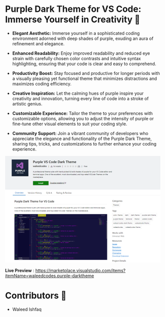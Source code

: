 # Purple Dark Theme for VS Code: Immerse Yourself in Creativity 🚀

- **Elegant Aesthetic:** Immerse yourself in a sophisticated coding environment adorned with deep shades of purple, exuding an aura of refinement and elegance.

- **Enhanced Readability:** Enjoy improved readability and reduced eye strain with carefully chosen color contrasts and intuitive syntax highlighting, ensuring that your code is clear and easy to comprehend.

- **Productivity Boost:** Stay focused and productive for longer periods with a visually pleasing yet functional theme that minimizes distractions and maximizes coding efficiency.

- **Creative Inspiration:** Let the calming hues of purple inspire your creativity and innovation, turning every line of code into a stroke of artistic genius.

- **Customizable Experience:** Tailor the theme to your preferences with customizable options, allowing you to adjust the intensity of purple or fine-tune other visual elements to suit your coding style.

- **Community Support:** Join a vibrant community of developers who appreciate the elegance and functionality of the Purple Dark Theme, sharing tips, tricks, and customizations to further enhance your coding experience.

<img src="./images/main.png" alt="">
<br>

**Live Preview** : https://marketplace.visualstudio.com/items?itemName=waleedcodes.purple-darktheme

# Contributors 🧔

- Waleed Ishfaq
